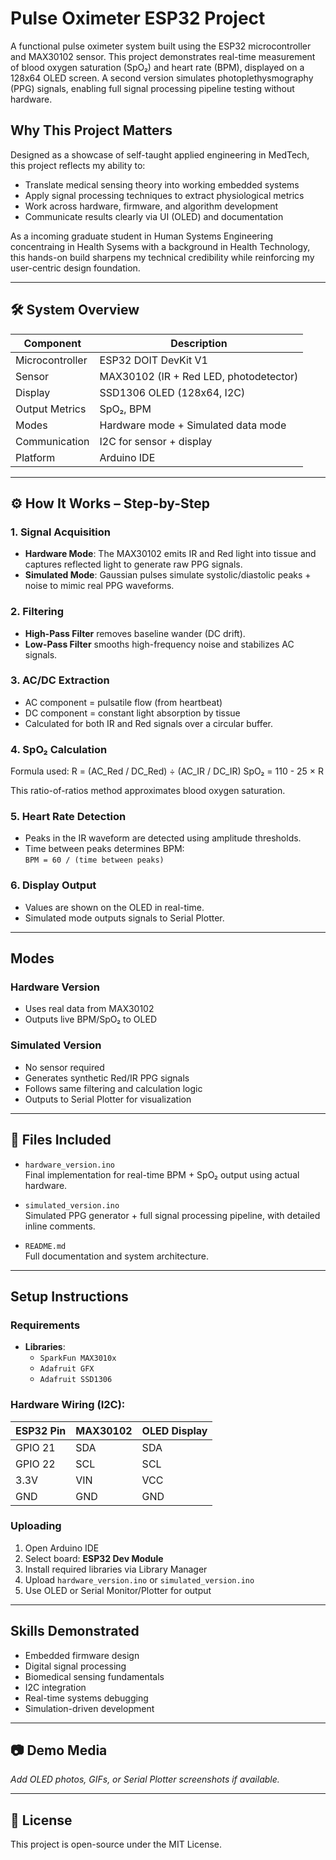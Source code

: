 # Pulse Oximeter ESP32 Project

A functional pulse oximeter system built using the ESP32 microcontroller and MAX30102 sensor. This project demonstrates real-time measurement of blood oxygen saturation (SpO₂) and heart rate (BPM), displayed on a 128x64 OLED screen. A second version simulates photoplethysmography (PPG) signals, enabling full signal processing pipeline testing without hardware.

## Why This Project Matters

Designed as a showcase of self-taught applied engineering in MedTech, this project reflects my ability to:
- Translate medical sensing theory into working embedded systems
- Apply signal processing techniques to extract physiological metrics
- Work across hardware, firmware, and algorithm development
- Communicate results clearly via UI (OLED) and documentation

As a incoming graduate student in Human Systems Engineering concentraing in Health Sysems with a background in Health Technology, this hands-on build sharpens my technical credibility while reinforcing my user-centric design foundation.

---

## 🛠️ System Overview

| Component         | Description                                      |
|------------------|--------------------------------------------------|
| Microcontroller  | ESP32 DOIT DevKit V1                             |
| Sensor           | MAX30102 (IR + Red LED, photodetector)           |
| Display          | SSD1306 OLED (128x64, I2C)                        |
| Output Metrics   | SpO₂, BPM                                         |
| Modes            | Hardware mode + Simulated data mode              |
| Communication    | I2C for sensor + display                         |
| Platform         | Arduino IDE                                      |

---

## ⚙️ How It Works – Step-by-Step

### 1. **Signal Acquisition**
- **Hardware Mode**: The MAX30102 emits IR and Red light into tissue and captures reflected light to generate raw PPG signals.
- **Simulated Mode**: Gaussian pulses simulate systolic/diastolic peaks + noise to mimic real PPG waveforms.

### 2. **Filtering**
- **High-Pass Filter** removes baseline wander (DC drift).
- **Low-Pass Filter** smooths high-frequency noise and stabilizes AC signals.

### 3. **AC/DC Extraction**
- AC component = pulsatile flow (from heartbeat)
- DC component = constant light absorption by tissue
- Calculated for both IR and Red signals over a circular buffer.

### 4. **SpO₂ Calculation**
Formula used: R = (AC_Red / DC_Red) ÷ (AC_IR / DC_IR)
SpO₂ = 110 - 25 × R

This ratio-of-ratios method approximates blood oxygen saturation.

### 5. **Heart Rate Detection**
- Peaks in the IR waveform are detected using amplitude thresholds.
- Time between peaks determines BPM:  
  `BPM = 60 / (time between peaks)`

### 6. **Display Output**
- Values are shown on the OLED in real-time.
- Simulated mode outputs signals to Serial Plotter.

---

## Modes

### Hardware Version
- Uses real data from MAX30102
- Outputs live BPM/SpO₂ to OLED

### Simulated Version
- No sensor required
- Generates synthetic Red/IR PPG signals
- Follows same filtering and calculation logic
- Outputs to Serial Plotter for visualization

---

## 📁 Files Included

- `hardware_version.ino`  
  Final implementation for real-time BPM + SpO₂ output using actual hardware.

- `simulated_version.ino`  
  Simulated PPG generator + full signal processing pipeline, with detailed inline comments.

- `README.md`  
  Full documentation and system architecture.

---

## Setup Instructions

### Requirements
- **Libraries**:
  - `SparkFun MAX3010x`
  - `Adafruit GFX`
  - `Adafruit SSD1306`

### Hardware Wiring (I2C):
| ESP32 Pin | MAX30102 | OLED Display |
|-----------|-----------|---------------|
| GPIO 21   | SDA       | SDA           |
| GPIO 22   | SCL       | SCL           |
| 3.3V      | VIN       | VCC           |
| GND       | GND       | GND           |

### Uploading
1. Open Arduino IDE
2. Select board: **ESP32 Dev Module**
3. Install required libraries via Library Manager
4. Upload `hardware_version.ino` or `simulated_version.ino`
5. Use OLED or Serial Monitor/Plotter for output

---

## Skills Demonstrated

- Embedded firmware design
- Digital signal processing
- Biomedical sensing fundamentals
- I2C integration
- Real-time systems debugging
- Simulation-driven development

---

## 📷 Demo Media

_Add OLED photos, GIFs, or Serial Plotter screenshots if available._

---

## 📌 License

This project is open-source under the MIT License.

